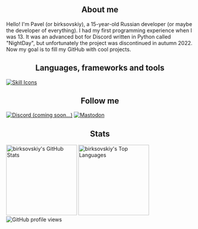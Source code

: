 <h2 align="center">About me</h2>
Hello! I'm Pavel (or birksovskiy), a 15-year-old Russian developer (or maybe the developer of everything). I had my first programming experience when I was 13. It was an advanced bot for Discord written in Python called "NightDay", but unfortunately the project was discontinued in autumn 2022. Now my goal is to fill my GitHub with cool projects.

<h2 align="center">Languages, frameworks and tools</h2>

<a href="https://skillicons.dev"><img alt="Skill Icons" src="https://skillicons.dev/icons?i=html,css,scss,js,ts,python,java,nodejs,fastapi,react,git,supabase"></img></a>

<h2 align="center">Follow me</h2>
<a href=""><img title="Discord (coming soon...)" alt="Discord (coming soon...)" src="https://skillicons.dev/icons?i=discord"></a>
<a href="https://mas.to/@birksovskiy"><img title="Mastodon" alt="Mastodon" src="https://skillicons.dev/icons?i=mastodon"></img></a>

<h2 align="center">Stats</h2>
<a href="https://github.com/anuraghazra/github-readme-stats"><img alt="birksovskiy's GitHub Stats" src="https://github-readme-stats.vercel.app/api?username=birksovskiy&title_color=9ccfd8&icon_color=ea9a97&text_color=e0def4&bg_color=232136&show_icons=true" height="190"></img></a>
<a href="https://github.com/anuraghazra/github-readme-stats"><img alt="birksovskiy's Top Languages" src="https://github-readme-stats.vercel.app/api/top-langs?username=birksovskiy&title_color=9ccfd8&icon_color=ea9a97&text_color=e0def4&bg_color=232136&layout=donut" height="190"></img></a>
<img alt="GitHub profile views" src="https://komarev.com/ghpvc/?username=birksovskiy&color=9400d3"></img>
